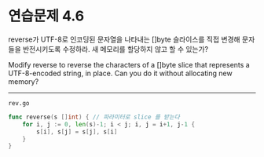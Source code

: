 # 연습문제 4.6

reverse가 UTF-8로 인코딩된 문자열을 나타내는 []byte 슬라이스를 직접 변경해 문자들을 반전시키도록 수정하라.
새 메모리를 할당하지 않고 할 수 있는가?

Modify reverse to reverse the characters of a []byte slice that represents a UTF-8-encoded string, in place.
Can you do it without allocating new memory?
<hr>

`rev.go`

```go
func reverse(s []int) { // 파라미터로 slice 를 받는다
	for i, j := 0, len(s)-1; i < j; i, j = i+1, j-1 {
		s[i], s[j] = s[j], s[i]
	}
}
```